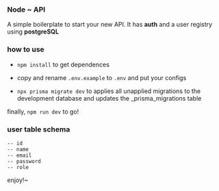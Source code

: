 ### Node ~ API
A simple boilerplate to start your new API.
It has **auth** and a user registry using **postgreSQL**

### how to use
- `npm install` to get dependences

- copy and rename `.env.example` to `.env` and put your configs

- `npx prisma migrate dev` to applies all unapplied migrations to the development database and updates the _prisma_migrations table

finally, `npm run dev` to go!

### user table schema
```
-- id
-- name
-- email
-- password
-- role
```

enjoy!~